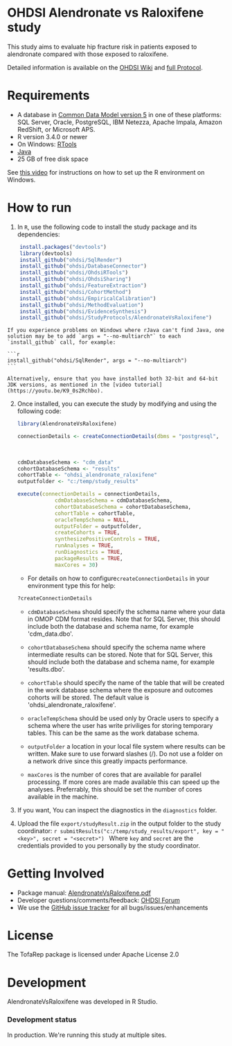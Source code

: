 OHDSI Alendronate vs Raloxifene study
=============================================

This study aims to evaluate hip fracture risk in patients exposed to alendronate compared with those exposed to raloxifene.

Detailed information is available on the [OHDSI Wiki](http://www.ohdsi.org/web/wiki/doku.php?id=research:bisphosphonates_and_hip_fracture) and [full Protocol](https://github.com/OHDSI/StudyProtocols/blob/master/AlendronateVsRaloxifene/extras/alendronate_raloxifene_hip_fracture.docx?raw=true).

Requirements
============

- A database in [Common Data Model version 5](https://github.com/OHDSI/CommonDataModel) in one of these platforms: SQL Server, Oracle, PostgreSQL, IBM Netezza, Apache Impala, Amazon RedShift, or Microsoft APS.
- R version 3.4.0 or newer
- On Windows: [RTools](http://cran.r-project.org/bin/windows/Rtools/)
- [Java](http://java.com)
- 25 GB of free disk space

See [this video](https://youtu.be/K9_0s2Rchbo) for instructions on how to set up the R environment on Windows.

How to run
==========
1. In `R`, use the following code to install the study package and its dependencies:
```r
	install.packages("devtools")
	library(devtools)
	install_github("ohdsi/SqlRender")
	install_github("ohdsi/DatabaseConnector")
	install_github("ohdsi/OhdsiRTools")
	install_github("ohdsi/OhdsiSharing")
	install_github("ohdsi/FeatureExtraction")
	install_github("ohdsi/CohortMethod")
	install_github("ohdsi/EmpiricalCalibration")
	install_github("ohdsi/MethodEvaluation")
	install_github("ohdsi/EvidenceSynthesis")
	install_github("ohdsi/StudyProtocols/AlendronateVsRaloxifene")
```

	If you experience problems on Windows where rJava can't find Java, one solution may be to add `args = "--no-multiarch"` to each `install_github` call, for example:
	
	```r
	install_github("ohdsi/SqlRender", args = "--no-multiarch")
	```
	
	Alternatively, ensure that you have installed both 32-bit and 64-bit JDK versions, as mentioned in the [video tutorial](https://youtu.be/K9_0s2Rchbo).
	
2. Once installed, you can execute the study by modifying and using the following code:
	
	```r
	library(AlendronateVsRaloxifene)
	
	connectionDetails <- createConnectionDetails(dbms = "postgresql",
																						 user = "joe",
																						 password = "secret",
																						 server = "myserver")
	cdmDatabaseSchema <- "cdm_data"
	cohortDatabaseSchema <- "results"
	cohortTable <- "ohdsi_alendronate_raloxifene"
	outputfolder <- "c:/temp/study_results"
	
	execute(connectionDetails = connectionDetails,
				cdmDatabaseSchema = cdmDatabaseSchema,
				cohortDatabaseSchema = cohortDatabaseSchema,
				cohortTable = cohortTable,
				oracleTempSchema = NULL,
				outputFolder = outputfolder,
				createCohorts = TRUE,
				synthesizePositiveControls = TRUE,
				runAnalyses = TRUE,
				runDiagnostics = TRUE,
				packageResults = TRUE,
				maxCores = 30)
	```

	* For details on how to configure```createConnectionDetails``` in your environment type this for help:
	```r
	?createConnectionDetails
	```
	* ```cdmDatabaseSchema``` should specify the schema name where your data in OMOP CDM format resides. Note that for SQL Server, this should include both the database and schema name, for example 'cdm_data.dbo'.
	
	* ```cohortDatabaseSchema``` should specify the schema name where intermediate results can be stored. Note that for SQL Server, this should include both the database and schema name, for example 'results.dbo'.
	
	* ```cohortTable``` should specify the name of the table that will be created in the work database schema where the exposure and outcomes cohorts will be stored. The default value is 'ohdsi_alendronate_raloxifene'.
	
	* ```oracleTempSchema``` should be used only by Oracle users to specify a schema where the user has write priviliges for storing temporary tables. This can be the same as the work database schema.
	
	* ```outputFolder``` a location in your local file system where results can be written. Make sure to use forward slashes (/). Do not use a folder on a network drive since this greatly impacts performance. 
	
	* ```maxCores``` is the number of cores that are available for parallel processing. If more cores are made available this can speed up the analyses. Preferrably, this should be set the number of cores available in the machine.

3. If you want, You can inspect the diagnostics in the `diagnostics` folder.

4. Upload the file ```export/studyResult.zip``` in the output folder to the study coordinator:
		```r
		submitResults("c:/temp/study_results/export", key = "<key>", secret = "<secret>")
		```
		Where ```key``` and ```secret``` are the credentials provided to you personally by the study coordinator.

Getting Involved
================
* Package manual: [AlendronateVsRaloxifene.pdf](https://raw.githubusercontent.com/OHDSI/StudyProtocol/AlendronateVsRaloxifene/master/extras/AlendronateVsRaloxifene.pdf)
* Developer questions/comments/feedback: <a href="http://forums.ohdsi.org/c/developers">OHDSI Forum</a>
* We use the <a href="../../issues">GitHub issue tracker</a> for all bugs/issues/enhancements

License
=======
The TofaRep package is licensed under Apache License 2.0


Development
===========
AlendronateVsRaloxifene was developed in R Studio.

### Development status

In production. We're running this study at multiple sites.